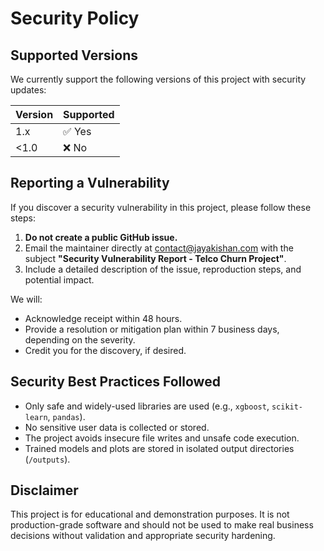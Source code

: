 # Security Policy

## Supported Versions

We currently support the following versions of this project with security updates:

| Version | Supported          |
|---------|--------------------|
| 1.x     | ✅ Yes              |
| <1.0    | ❌ No               |

## Reporting a Vulnerability

If you discover a security vulnerability in this project, please follow these steps:

1. **Do not create a public GitHub issue.**
2. Email the maintainer directly at [contact@jayakishan.com](mailto:contact@jayakishan.com) with the subject **"Security Vulnerability Report - Telco Churn Project"**.
3. Include a detailed description of the issue, reproduction steps, and potential impact.

We will:

- Acknowledge receipt within 48 hours.
- Provide a resolution or mitigation plan within 7 business days, depending on the severity.
- Credit you for the discovery, if desired.

## Security Best Practices Followed

- Only safe and widely-used libraries are used (e.g., `xgboost`, `scikit-learn`, `pandas`).
- No sensitive user data is collected or stored.
- The project avoids insecure file writes and unsafe code execution.
- Trained models and plots are stored in isolated output directories (`/outputs`).

## Disclaimer

This project is for educational and demonstration purposes. It is not production-grade software and should not be used to make real business decisions without validation and appropriate security hardening.